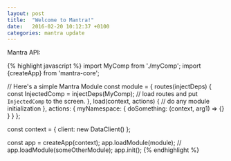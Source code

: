 ```yaml
---
layout: post
title:  "Welcome to Mantra!"
date:   2016-02-20 10:12:37 +0100
categories: mantra update
---
```

Mantra API:

{% highlight javascript %}
import MyComp from './myComp';
import {createApp} from 'mantra-core';

// Here's a simple Mantra Module
const module = {
  routes(injectDeps) {
    const InjectedComp = injectDeps(MyComp);
    // load routes and put `InjectedComp` to the screen.
  },
  load(context, actions) {
    // do any module initialization
  },
  actions: {
    myNamespace: {
      doSomething: (context, arg1) => {}
    }
  }
};

const context = {
  client: new DataClient()
};

const app = createApp(context);
app.loadModule(module);
// app.loadModule(someOtherModule);
app.init();
{% endhighlight %}
